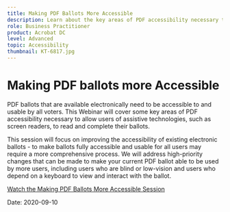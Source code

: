 ```yaml
---
title: Making PDF Ballots More Accessible
description: Learn about the key areas of PDF accessibility necessary to allow users of assistive technologies, such as screen readers, to read and complete their ballots
role: Business Practitioner
product: Acrobat DC
level: Advanced
topic: Accessibility
thumbnail: KT-6817.jpg
---
```


# Making PDF ballots more Accessible

PDF ballots that are available electronically need to be accessible to and usable by all voters. This Webinar will cover some key areas of PDF accessibility necessary to allow users of assistive technologies, such as screen readers, to read and complete their ballots.

This session will focus on improving the accessibility of existing electronic ballots - to make ballots fully accessible and usable for all users may require a more comprehensive process. We will address high-priority changes that can be made to make your current PDF ballot able to be used by more users, including users who are blind or low-vision and users who depend on a keyboard to view and interact with the ballot.

[Watch the Making PDF Ballots More Accessible Session](https://event.on24.com/wcc/r/2620020/599427B9BC7DA6BB34A4D46EB0EB1F63)

Date: 2020-09-10